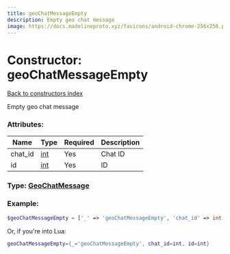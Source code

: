 ```yaml
---
title: geoChatMessageEmpty
description: Empty geo chat message
image: https://docs.madelineproto.xyz/favicons/android-chrome-256x256.png
---
```

# Constructor: geoChatMessageEmpty  
[Back to constructors index](index.md)



Empty geo chat message

### Attributes:

| Name     |    Type       | Required | Description |
|----------|---------------|----------|-------------|
|chat\_id|[int](../types/int.md) | Yes|Chat ID|
|id|[int](../types/int.md) | Yes|ID|



### Type: [GeoChatMessage](../types/GeoChatMessage.md)


### Example:

```php
$geoChatMessageEmpty = ['_' => 'geoChatMessageEmpty', 'chat_id' => int, 'id' => int];
```  


Or, if you're into Lua:

```lua
geoChatMessageEmpty={_='geoChatMessageEmpty', chat_id=int, id=int}

```


